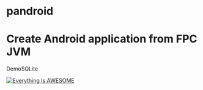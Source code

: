 # pandroid

# Create Android application from FPC JVM 

DemoSQLite

[![Everything Is AWESOME](https://i.ytimg.com/vi/cNFYldDYN0M/hqdefault.jpg?custom=true&w=196&h=110&stc=true&jpg444=true&jpgq=90&sp=68&sigh=9ZkArxGQu21QzPYxBmc1EkES3uY)](https://www.youtube.com/watch?v=cNFYldDYN0M "Everything Is AWESOME")





